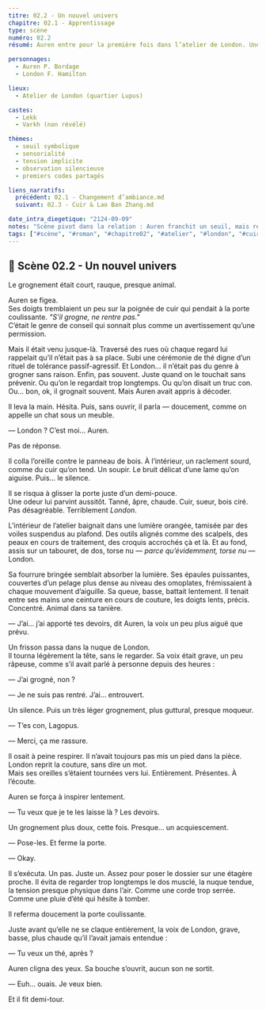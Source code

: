 ```yaml
---
titre: 02.2 - Un nouvel univers
chapitre: 02.1 - Apprentissage
type: scène
numéro: 02.2
résumé: Auren entre pour la première fois dans l’atelier de London. Une tension étrange s’installe entre eux, entre odeur de cuir, gestes précis, et mots rares. Premier seuil franchi.

personnages:
  - Auren P. Bordage
  - London F. Hamilton

lieux:
  - Atelier de London (quartier Lupus)

castes:
  - Lekk
  - Varkh (non révélé)

thèmes:
  - seuil symbolique
  - sensorialité
  - tension implicite
  - observation silencieuse
  - premiers codes partagés

liens_narratifs:
  précédent: 02.1 - Changement d’ambiance.md
  suivant: 02.3 - Cuir & Lao Ban Zhang.md

date_intra_diegetique: "2124-09-09"
notes: "Scène pivot dans la relation : Auren franchit un seuil, mais reste en périphérie. L’atelier est à la fois tanière et autel. La présence charnelle de London s’impose sans dialogue. Cuir, lumière, odeur et silence sont centraux. Ne rien modifier au texte, rythme juste et organique."
tags: ["#scène", "#roman", "#chapitre02", "#atelier", "#london", "#cuir", "#seuil", "#sensoriel", "#relation_naissante"]
---
```


## 📝 Scène 02.2 - Un nouvel univers

Le grognement était court, rauque, presque animal.

Auren se figea.  
Ses doigts tremblaient un peu sur la poignée de cuir qui pendait à la porte coulissante. _"S’il grogne, ne rentre pas."_  
C’était le genre de conseil qui sonnait plus comme un avertissement qu’une permission.

Mais il était venu jusque-là. Traversé des rues où chaque regard lui rappelait qu’il n’était pas à sa place. Subi une cérémonie de thé digne d’un rituel de tolérance passif-agressif. Et London… il n’était pas du genre à grogner sans raison. Enfin, pas souvent. Juste quand on le touchait sans prévenir. Ou qu’on le regardait trop longtemps. Ou qu’on disait un truc con. Ou… bon, ok, il grognait souvent. Mais Auren avait appris à décoder.

Il leva la main. Hésita. Puis, sans ouvrir, il parla — doucement, comme on appelle un chat sous un meuble.

— London ? C’est moi… Auren.

Pas de réponse.

Il colla l’oreille contre le panneau de bois. À l’intérieur, un raclement sourd, comme du cuir qu’on tend. Un soupir. Le bruit délicat d’une lame qu’on aiguise. Puis… le silence.

Il se risqua à glisser la porte juste d’un demi-pouce.  
Une odeur lui parvint aussitôt. Tanné, âpre, chaude. Cuir, sueur, bois ciré. Pas désagréable. Terriblement _London_.

L’intérieur de l’atelier baignait dans une lumière orangée, tamisée par des voiles suspendus au plafond. Des outils alignés comme des scalpels, des peaux en cours de traitement, des croquis accrochés çà et là. Et au fond, assis sur un tabouret, de dos, torse nu — _parce qu’évidemment, torse nu_ — London.

Sa fourrure bringée semblait absorber la lumière. Ses épaules puissantes, couvertes d’un pelage plus dense au niveau des omoplates, frémissaient à chaque mouvement d’aiguille. Sa queue, basse, battait lentement. Il tenait entre ses mains une ceinture en cours de couture, les doigts lents, précis. Concentré. Animal dans sa tanière.

— J’ai… j’ai apporté tes devoirs, dit Auren, la voix un peu plus aiguë que prévu.

Un frisson passa dans la nuque de London.  
Il tourna légèrement la tête, sans le regarder. Sa voix était grave, un peu râpeuse, comme s’il avait parlé à personne depuis des heures :

— J’ai grogné, non ?

— Je ne suis pas rentré. J’ai… entrouvert.

Un silence. Puis un très léger grognement, plus guttural, presque moqueur.

— T’es con, Lagopus.

— Merci, ça me rassure.

Il osait à peine respirer. Il n’avait toujours pas mis un pied dans la pièce.  
London reprit la couture, sans dire un mot.  
Mais ses oreilles s’étaient tournées vers lui. Entièrement. Présentes. À l’écoute.

Auren se força à inspirer lentement.

— Tu veux que je te les laisse là ? Les devoirs.

Un grognement plus doux, cette fois. Presque… un acquiescement.

— Pose-les. Et ferme la porte.

— Okay.

Il s’exécuta. Un pas. Juste un. Assez pour poser le dossier sur une étagère proche. Il évita de regarder trop longtemps le dos musclé, la nuque tendue, la tension presque physique dans l’air. Comme une corde trop serrée. Comme une pluie d’été qui hésite à tomber.

Il referma doucement la porte coulissante.

Juste avant qu’elle ne se claque entièrement, la voix de London, grave, basse, plus chaude qu’il l’avait jamais entendue :

— Tu veux un thé, après ?

Auren cligna des yeux. Sa bouche s’ouvrit, aucun son ne sortit.

— Euh… ouais. Je veux bien.

Et il fit demi-tour.
